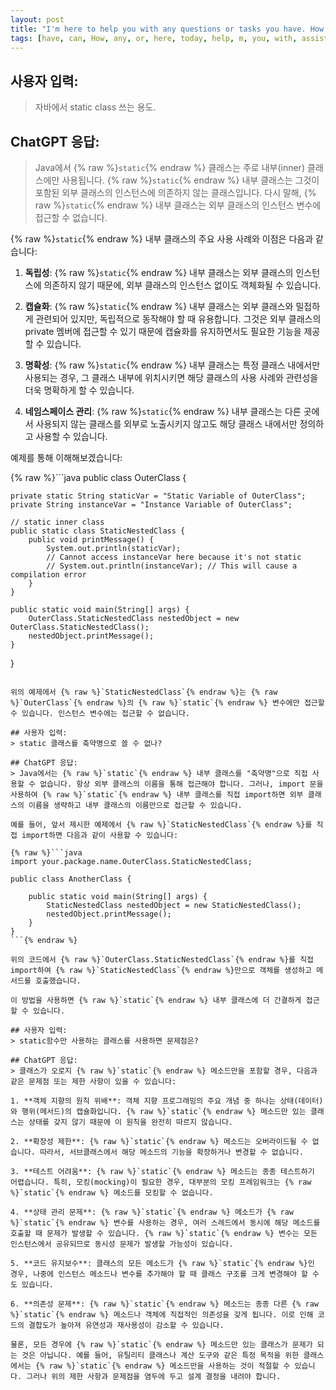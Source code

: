 ```yaml
---
layout: post
title: "I'm here to help you with any questions or tasks you have. How can I assist you today?"
tags: [have, can, How, any, or, here, today, help, m, you, with, assist, I, questions, to, tasks]
---
```


## 사용자 입력:
> 자바에서 static class 쓰는 용도.

## ChatGPT 응답:
> Java에서 {% raw %}`static`{% endraw %} 클래스는 주로 내부(inner) 클래스에만 사용됩니다. {% raw %}`static`{% endraw %} 내부 클래스는 그것이 포함된 외부 클래스의 인스턴스에 의존하지 않는 클래스입니다. 다시 말해, {% raw %}`static`{% endraw %} 내부 클래스는 외부 클래스의 인스턴스 변수에 접근할 수 없습니다. 

{% raw %}`static`{% endraw %} 내부 클래스의 주요 사용 사례와 이점은 다음과 같습니다:

1. **독립성**: {% raw %}`static`{% endraw %} 내부 클래스는 외부 클래스의 인스턴스에 의존하지 않기 때문에, 외부 클래스의 인스턴스 없이도 객체화될 수 있습니다.
   
2. **캡슐화**: {% raw %}`static`{% endraw %} 내부 클래스는 외부 클래스와 밀접하게 관련되어 있지만, 독립적으로 동작해야 할 때 유용합니다. 그것은 외부 클래스의 private 멤버에 접근할 수 있기 때문에 캡슐화를 유지하면서도 필요한 기능을 제공할 수 있습니다.

3. **명확성**: {% raw %}`static`{% endraw %} 내부 클래스는 특정 클래스 내에서만 사용되는 경우, 그 클래스 내부에 위치시키면 해당 클래스의 사용 사례와 관련성을 더욱 명확하게 할 수 있습니다.

4. **네임스페이스 관리**: {% raw %}`static`{% endraw %} 내부 클래스는 다른 곳에서 사용되지 않는 클래스를 외부로 노출시키지 않고도 해당 클래스 내에서만 정의하고 사용할 수 있습니다. 

예제를 통해 이해해보겠습니다:

{% raw %}```java
public class OuterClass {

    private static String staticVar = "Static Variable of OuterClass";
    private String instanceVar = "Instance Variable of OuterClass";

    // static inner class
    public static class StaticNestedClass {
        public void printMessage() {
            System.out.println(staticVar);
            // Cannot access instanceVar here because it's not static
            // System.out.println(instanceVar); // This will cause a compilation error
        }
    }

    public static void main(String[] args) {
        OuterClass.StaticNestedClass nestedObject = new OuterClass.StaticNestedClass();
        nestedObject.printMessage();
    }
}
```{% endraw %}

위의 예제에서 {% raw %}`StaticNestedClass`{% endraw %}는 {% raw %}`OuterClass`{% endraw %}의 {% raw %}`static`{% endraw %} 변수에만 접근할 수 있습니다. 인스턴스 변수에는 접근할 수 없습니다.

## 사용자 입력:
> static 클래스를 축약명으로 쓸 수 없나?

## ChatGPT 응답:
> Java에서는 {% raw %}`static`{% endraw %} 내부 클래스를 "축약명"으로 직접 사용할 수 없습니다. 항상 외부 클래스의 이름을 통해 접근해야 합니다. 그러나, import 문을 사용하여 {% raw %}`static`{% endraw %} 내부 클래스를 직접 import하면 외부 클래스의 이름을 생략하고 내부 클래스의 이름만으로 접근할 수 있습니다.

예를 들어, 앞서 제시한 예제에서 {% raw %}`StaticNestedClass`{% endraw %}를 직접 import하면 다음과 같이 사용할 수 있습니다:

{% raw %}```java
import your.package.name.OuterClass.StaticNestedClass;

public class AnotherClass {

    public static void main(String[] args) {
        StaticNestedClass nestedObject = new StaticNestedClass();
        nestedObject.printMessage();
    }
}
```{% endraw %}

위의 코드에서 {% raw %}`OuterClass.StaticNestedClass`{% endraw %}를 직접 import하여 {% raw %}`StaticNestedClass`{% endraw %}만으로 객체를 생성하고 메서드를 호출했습니다.

이 방법을 사용하면 {% raw %}`static`{% endraw %} 내부 클래스에 더 간결하게 접근할 수 있습니다.

## 사용자 입력:
> static함수만 사용하는 클래스를 사용하면 문제점은?

## ChatGPT 응답:
> 클래스가 오로지 {% raw %}`static`{% endraw %} 메소드만을 포함할 경우, 다음과 같은 문제점 또는 제한 사항이 있을 수 있습니다:

1. **객체 지향의 원칙 위배**: 객체 지향 프로그래밍의 주요 개념 중 하나는 상태(데이터)와 행위(메서드)의 캡슐화입니다. {% raw %}`static`{% endraw %} 메소드만 있는 클래스는 상태를 갖지 않기 때문에 이 원칙을 완전히 따르지 않습니다.

2. **확장성 제한**: {% raw %}`static`{% endraw %} 메소드는 오버라이드될 수 없습니다. 따라서, 서브클래스에서 해당 메소드의 기능을 확장하거나 변경할 수 없습니다.

3. **테스트 어려움**: {% raw %}`static`{% endraw %} 메소드는 종종 테스트하기 어렵습니다. 특히, 모킹(mocking)이 필요한 경우, 대부분의 모킹 프레임워크는 {% raw %}`static`{% endraw %} 메소드를 모킹할 수 없습니다.

4. **상태 관리 문제**: {% raw %}`static`{% endraw %} 메소드가 {% raw %}`static`{% endraw %} 변수를 사용하는 경우, 여러 스레드에서 동시에 해당 메소드를 호출할 때 문제가 발생할 수 있습니다. {% raw %}`static`{% endraw %} 변수는 모든 인스턴스에서 공유되므로 동시성 문제가 발생할 가능성이 있습니다.

5. **코드 유지보수**: 클래스의 모든 메소드가 {% raw %}`static`{% endraw %}인 경우, 나중에 인스턴스 메소드나 변수를 추가해야 할 때 클래스 구조를 크게 변경해야 할 수도 있습니다.

6. **의존성 문제**: {% raw %}`static`{% endraw %} 메소드는 종종 다른 {% raw %}`static`{% endraw %} 메소드나 객체에 직접적인 의존성을 갖게 됩니다. 이로 인해 코드의 결합도가 높아져 유연성과 재사용성이 감소할 수 있습니다.

물론, 모든 경우에 {% raw %}`static`{% endraw %} 메소드만 있는 클래스가 문제가 되는 것은 아닙니다. 예를 들어, 유틸리티 클래스나 계산 도구와 같은 특정 목적을 위한 클래스에서는 {% raw %}`static`{% endraw %} 메소드만을 사용하는 것이 적절할 수 있습니다. 그러나 위의 제한 사항과 문제점을 염두에 두고 설계 결정을 내려야 합니다.

